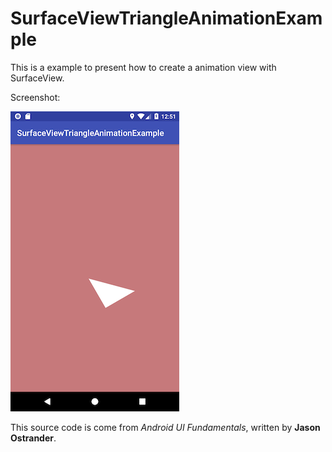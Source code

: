 # SurfaceViewTriangleAnimationExample

This is a example to present how to create a animation view with SurfaceView.

Screenshot:

![](./md_imgs/screenshot.png)

This source code is come from *Android UI Fundamentals*, written by **Jason Ostrander**.